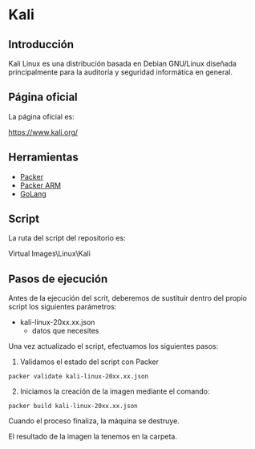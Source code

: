 # Kali

## Introducción

Kali Linux es una distribución basada en Debian GNU/Linux diseñada principalmente para la auditoría y seguridad informática en general.

## Página oficial

La página oficial es:

https://www.kali.org/

## Herramientas

* [Packer](https://github.com/lmfespinosa/Cybersecurity-POCs-Automation/blob/master/Documentation/es/Tools/Packer/doc_packer.es-ES.md)
* [Packer ARM](https://github.com/lmfespinosa/Cybersecurity-POCs-Automation/blob/master/Documentation/es/Tools/Packer/doc_packer_arm.es-ES.md)
* [GoLang](https://github.com/lmfespinosa/Cybersecurity-POCs-Automation/blob/master/Documentation/es/Tools/GoLang/doc_golang.es-ES.md)

## Script

La ruta del script del repositorio es:

Virtual Images\Linux\Kali

## Pasos de ejecución

Antes de la ejecución del scrit, deberemos de sustituir dentro del propio script los siguientes parámetros:

* kali-linux-20xx.xx.json
    - datos que necesites


Una vez actualizado el script, efectuamos los siguientes pasos:

1. Validamos el estado del script con Packer

```
packer validate kali-linux-20xx.xx.json
```

2. Iniciamos la creación de la imagen mediante el comando:
```
packer build kali-linux-20xx.xx.json
```

Cuando el proceso finaliza, la máquina se destruye.


El resultado de la imagen la tenemos en la carpeta.